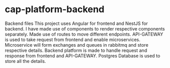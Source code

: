 # cap-platform-backend
Backend files
This project uses Angular for frontend and NestJS for backend. I have made use of components to render respective components separately. Made use of routes to move different endpoints. API-GATEWAY is used to take request from frontend and enable microservices. Microservice will form exchanges and queues in rabbitmq and store respective details. Backend platform is made to handle request and response from frontend and API-GATEWAY. Postgres Database is used to store all the details.

